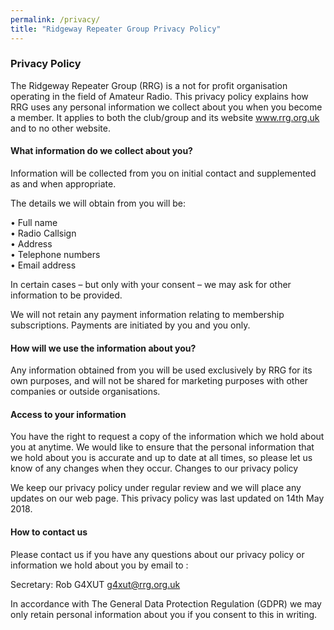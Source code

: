 ```yaml
---
permalink: /privacy/
title: "Ridgeway Repeater Group Privacy Policy"
---
```



### Privacy Policy

The Ridgeway Repeater Group (RRG) is a not for profit organisation operating in the field of Amateur Radio. This privacy policy explains how RRG uses any personal information we collect about you when you become a member. It applies to both the club/group and its website www.rrg.org.uk and to no other website.

#### What information do we collect about you?

Information will be collected from you on initial contact and supplemented as and when appropriate.

The details we will obtain from you will be:

•               Full name  
•               Radio Callsign  
•               Address  
•               Telephone numbers  
•               Email address  

In certain cases – but only with your consent – we may ask for other information to be provided.

We will not retain any payment information relating to membership subscriptions. Payments are initiated by you and you only.

#### How will we use the information about you?

Any information obtained from you will be used exclusively by RRG for its own purposes, and will not be shared for marketing purposes with other companies or outside organisations.

#### Access to your information

You have the right to request a copy of the information which we hold about you at anytime. We would like to ensure that the personal information that we hold about you is accurate and up to date at all times, so please let us know of any changes when they occur. 
Changes to our privacy policy

We keep our privacy policy under regular review and we will place any updates on our web page. This privacy policy was last updated on 14th May 2018.

#### How to contact us

Please contact us if you have any questions about our privacy policy or information we hold about you by email to :


Secretary: Rob G4XUT g4xut@rrg.org.uk

In accordance with The General Data Protection Regulation (GDPR) we may only retain personal information about you if you consent to this in writing.
